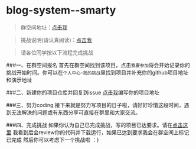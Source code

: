 # blog-system--smarty
>群空间地址：[点击我](together.zoufeng.net)

>挑战说明(请认真阅读)：[点击我](https://github.com/woshizoufeng/blog-system-smarty/blob/master/task-description.md)

>请各位同学按以下流程完成挑战

###一、在群空间报名
首先在群空间找到该项目，点击`我要参加`将会开始记录你的挑战开始时间。你可以在`个人中心`-`我的挑战`里找到项目并补充你的github项目地址和演示地址

###二、新建你的项目仓库并回复到issue
[点击我](https://github.com/woshizoufeng/blog-system-smarty/issues/1)编写你的项目地址

###三、努力coding
接下来就是努力写项目的日子啦，请好好珍惜这段时间，遇到无法解决的问题或有东西分享可直接在群里和大家交流。

###四、完成挑战
如果你认为自己已完成挑战，写的项目已达要求。请在[点击这里](https://github.com/woshizoufeng/blog-system-smarty/issues/2)
我看到后会review你的代码并下载运行，如果已达到要求我会在群空间上标记已完成
然后你可以考虑下一个挑战啦 ：)
